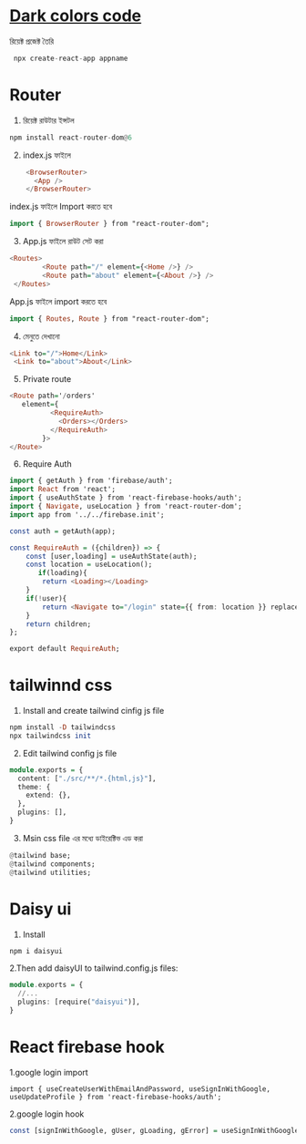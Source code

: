 
# [Dark colors code](https://developer-kawsar1.github.io/colors/)

রিয়েক্ট প্রজেক্ট তৈরি

```hs
 npx create-react-app appname
```
# Router
1. রিয়েক্ট রাউটার ইন্সটল

```hs
npm install react-router-dom@6

```
2. index.js ফাইলে
```hs
    <BrowserRouter>
      <App />
    </BrowserRouter>
```
index.js ফাইলে Import করতে হবে 
```hs
import { BrowserRouter } from "react-router-dom";
```

3. App.js ফাইলে রাউট সেট করা
```hs
<Routes>
        <Route path="/" element={<Home />} />
        <Route path="about" element={<About />} />
 </Routes>
```
App.js ফাইলে import করতে হবে 
```hs
import { Routes, Route } from "react-router-dom";
```
4. মেনুতে দেখানো 
```hs
<Link to="/">Home</Link>
 <Link to="about">About</Link>
```
5. Private route
```hs 
<Route path='/orders' 
   element={
          <RequireAuth>
            <Orders></Orders>
          </RequireAuth>
        }>
</Route>


```
6. Require Auth
```hs 
import { getAuth } from 'firebase/auth';
import React from 'react';
import { useAuthState } from 'react-firebase-hooks/auth';
import { Navigate, useLocation } from 'react-router-dom';
import app from '../../firebase.init';

const auth = getAuth(app);

const RequireAuth = ({children}) => {
    const [user,loading] = useAuthState(auth);
    const location = useLocation();
       if(loading){
        return <Loading></Loading>
    }
    if(!user){
        return <Navigate to="/login" state={{ from: location }} replace />;
    }
    return children;
};

export default RequireAuth;
```
# tailwinnd css
1. Install and create tailwind cinfig js file
```hs
npm install -D tailwindcss
npx tailwindcss init
```
2. Edit tailwind config js file
```hs
module.exports = {
  content: ["./src/**/*.{html,js}"],
  theme: {
    extend: {},
  },
  plugins: [],
}
```
3. Msin css file এর মধ্যে ডাইরেক্টিভ এড করা 

```hs
@tailwind base;
@tailwind components;
@tailwind utilities;
```

# Daisy ui
1. Install
```hs
npm i daisyui

```

2.Then add daisyUI to  tailwind.config.js files:
```hs
module.exports = {
  //...
  plugins: [require("daisyui")],
}
```

# React firebase hook

1.google login import
```
import { useCreateUserWithEmailAndPassword, useSignInWithGoogle, useUpdateProfile } from 'react-firebase-hooks/auth';
```
2.google login hook
```hs
const [signInWithGoogle, gUser, gLoading, gError] = useSignInWithGoogle(auth);
```
